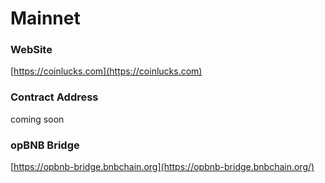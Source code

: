 # Mainnet

### WebSite

[https://coinlucks.com](https://coinlucks.com)

### Contract Address

coming soon

### opBNB Bridge

[https://opbnb-bridge.bnbchain.org](https://opbnb-bridge.bnbchain.org/)
